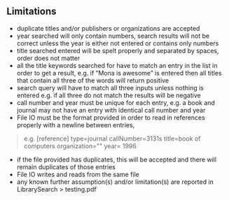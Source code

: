 ## Limitations

- duplicate titles and/or publishers or organizations are accepted
- year searched will only contain numbers, search results will not be correct unless the year is either not entered or contains only numbers
- title searched entered will be spelt properly and separated by spaces, order does not matter
- all the title keywords searched for have to match an entry in the list in order to get a result, e.g. if “Mona is awesome” is entered then all titles that contain all three of the words will return positive
- search query will have to match all three inputs unless nothing is entered e.g. if all three do not match the results will be negative
- call number and year must be unique for each entry, e.g. a book and journal may not have an entry with identical call number and year
- File IO must be the format provided in order to read in references properly with a newline between entries,

> e.g. [reference]
type=journal
callNumber=3131s
title=book of computers
organization=""
year= 1996

- if the file provided has duplicates, this will be accepted and there will remain duplicates of those entries
- File IO writes and reads from the same file
- any known further assumption(s) and/or limitation(s) are reported in LibrarySearch > testing.pdf
